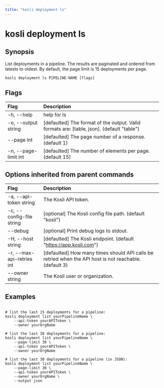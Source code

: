 ```yaml
---
title: "kosli deployment ls"
---
```


# kosli deployment ls

## Synopsis

List deployments in a pipeline.
The results are paginated and ordered from latests to oldest. 
By default, the page limit is 15 deployments per page.


```shell
kosli deployment ls PIPELINE-NAME [flags]
```

## Flags
| Flag | Description |
| :--- | :--- |
|    -h, --help  |  help for ls  |
|    -o, --output string  |  [defaulted] The format of the output. Valid formats are: [table, json]. (default "table")  |
|        --page int  |  [defaulted] The page number of a response. (default 1)  |
|    -n, --page-limit int  |  [defaulted] The number of elements per page. (default 15)  |


## Options inherited from parent commands
| Flag | Description |
| :--- | :--- |
|    -a, --api-token string  |  The Kosli API token.  |
|    -c, --config-file string  |  [optional] The Kosli config file path. (default "kosli")  |
|        --debug  |  [optional] Print debug logs to stdout.  |
|    -H, --host string  |  [defaulted] The Kosli endpoint. (default "https://app.kosli.com")  |
|    -r, --max-api-retries int  |  [defaulted] How many times should API calls be retried when the API host is not reachable. (default 3)  |
|        --owner string  |  The Kosli user or organization.  |


## Examples

```shell

# list the last 15 deployments for a pipeline:
kosli deployment list yourPipelineName \
	--api-token yourAPIToken \
	--owner yourOrgName

# list the last 30 deployments for a pipeline:
kosli deployment list yourPipelineName \
	--page-limit 30 \
	--api-token yourAPIToken \
	--owner yourOrgName

# list the last 30 deployments for a pipeline (in JSON):
kosli deployment list yourPipelineName \
	--page-limit 30 \
	--api-token yourAPIToken \
	--owner yourOrgName \
	--output json

```

